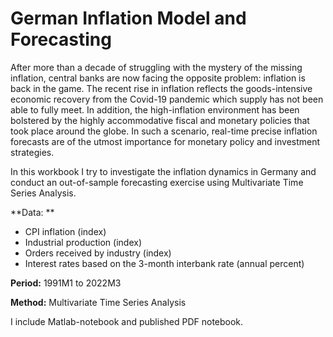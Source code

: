 # German Inflation Model and Forecasting

After more than a decade of struggling with the mystery of the missing inflation, central banks are now facing the opposite problem: inflation is back in the game. The recent rise in inflation reflects the goods-intensive economic recovery from the Covid-19 pandemic which supply has not been able to fully meet. In addition, the high-inflation environment has been bolstered by the highly accommodative fiscal and monetary policies that took place around the globe. In such a scenario, real-time precise inflation forecasts are of the utmost importance for monetary policy and investment strategies. 

In this workbook I try to investigate the inflation dynamics in Germany and conduct an out-of-sample forecasting exercise using Multivariate Time Series Analysis.

**Data: ** 
- CPI inflation (index)
- Industrial production (index)
- Orders received by industry (index)
- Interest rates based on the 3-month interbank rate (annual percent)

**Period:** 1991M1 to 2022M3

**Method:** Multivariate Time Series Analysis


I include Matlab-notebook and published PDF notebook.
